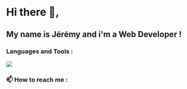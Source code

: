 # Hi there 👋,

## My name is Jérémy and i'm a Web Developer !

### Languages and Tools :

<img size="25px" src="https://api.iconify.design/logos:visual-studio-code.svg">


### 📫 How to reach me : 
